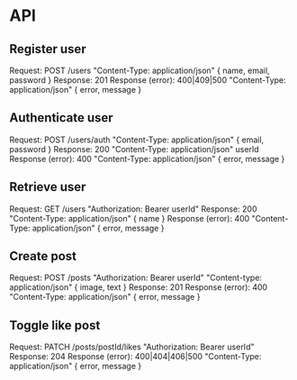 # API

## Register user

Request: POST /users "Content-Type: application/json" { name, email, password }
Response: 201
Response (error): 400|409|500 "Content-Type: application/json" { error, message }

## Authenticate user

Request: POST /users/auth "Content-Type: application/json" { email, password }
Response: 200 "Content-Type: application/json" userId
Response (error): 400 "Content-Type: application/json" { error, message }

## Retrieve user

Request: GET /users "Authorization: Bearer userId"
Response: 200 "Content-Type: application/json" { name }
Response (error): 400 "Content-Type: application/json" { error, message }

## Create post

Request: POST /posts "Authorization: Bearer userId" "Content-type: application/json" { image, text }
Response: 201
Response (error): 400 "Content-Type: application/json" { error, message }

## Toggle like post

Request: PATCH /posts/postId/likes "Authorization: Bearer userId"
Response: 204
Response (error): 400|404|406|500 "Content-Type: application/json" { error, message }